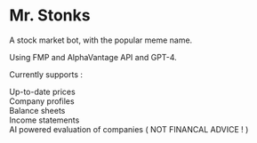 # Mr. Stonks

A stock market bot, with the popular meme name.

Using FMP and AlphaVantage API and GPT-4.

Currently supports :

Up-to-date prices  
Company profiles  
Balance sheets   
Income statements  
AI powered evaluation of companies ( NOT FINANCAL ADVICE ! )
